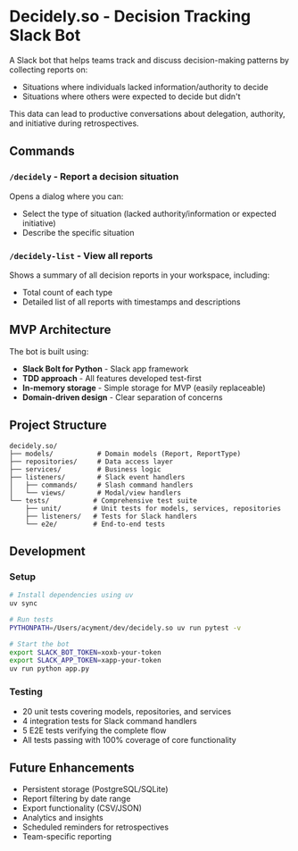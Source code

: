 # Decidely.so - Decision Tracking Slack Bot

A Slack bot that helps teams track and discuss decision-making patterns by collecting reports on:
- Situations where individuals lacked information/authority to decide
- Situations where others were expected to decide but didn't

This data can lead to productive conversations about delegation, authority, and initiative during retrospectives.

## Commands

### `/decidely` - Report a decision situation
Opens a dialog where you can:
- Select the type of situation (lacked authority/information or expected initiative)
- Describe the specific situation

### `/decidely-list` - View all reports
Shows a summary of all decision reports in your workspace, including:
- Total count of each type
- Detailed list of all reports with timestamps and descriptions

## MVP Architecture

The bot is built using:
- **Slack Bolt for Python** - Slack app framework
- **TDD approach** - All features developed test-first
- **In-memory storage** - Simple storage for MVP (easily replaceable)
- **Domain-driven design** - Clear separation of concerns

## Project Structure

```
decidely.so/
├── models/           # Domain models (Report, ReportType)
├── repositories/     # Data access layer
├── services/         # Business logic
├── listeners/        # Slack event handlers
│   ├── commands/     # Slash command handlers
│   └── views/        # Modal/view handlers
└── tests/           # Comprehensive test suite
    ├── unit/        # Unit tests for models, services, repositories
    ├── listeners/   # Tests for Slack handlers
    └── e2e/         # End-to-end tests
```

## Development

### Setup
```bash
# Install dependencies using uv
uv sync

# Run tests
PYTHONPATH=/Users/acyment/dev/decidely.so uv run pytest -v

# Start the bot
export SLACK_BOT_TOKEN=xoxb-your-token
export SLACK_APP_TOKEN=xapp-your-token
uv run python app.py
```

### Testing
- 20 unit tests covering models, repositories, and services
- 4 integration tests for Slack command handlers
- 5 E2E tests verifying the complete flow
- All tests passing with 100% coverage of core functionality

## Future Enhancements

- Persistent storage (PostgreSQL/SQLite)
- Report filtering by date range
- Export functionality (CSV/JSON)
- Analytics and insights
- Scheduled reminders for retrospectives
- Team-specific reporting